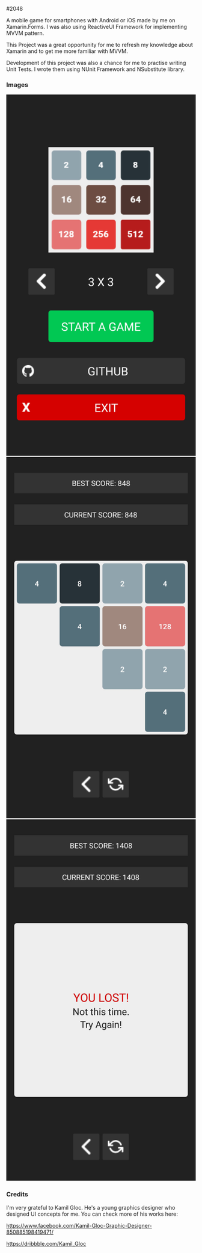 #2048

A mobile game for smartphones with Android or iOS made by me on Xamarin.Forms.
I was also using ReactiveUI Framework for implementing MVVM pattern.

This Project was a great opportunity for me to refresh my knowledge about Xamarin and to get me more familiar with MVVM.

Development of this project was also a chance for me to practise writing Unit Tests.
I wrote them using NUnit Framework and NSubstitute library.

### Images

<img src="Images/P1.jpg"/>
<img src="Images/P2.jpg"/>
<img src="Images/P3.jpg"/>

### Credits

I'm very grateful to Kamil Gloc.
He's a young graphics designer who designed UI concepts for me.
You can check more of his works here:

https://www.facebook.com/Kamil-Gloc-Graphic-Designer-850885198419471/ 

https://dribbble.com/Kamil_Gloc